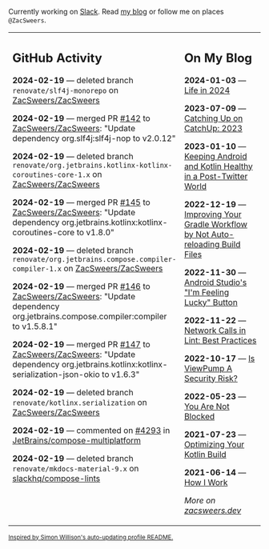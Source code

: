 Currently working on [Slack](https://slack.com/). Read [my blog](https://zacsweers.dev/) or follow me on places `@ZacSweers`.

<table><tr><td valign="top" width="60%">

## GitHub Activity
<!-- githubActivity starts -->
**2024-02-19** — deleted branch `renovate/slf4j-monorepo` on [ZacSweers/ZacSweers](https://github.com/ZacSweers/ZacSweers)

**2024-02-19** — merged PR [#142](https://github.com/ZacSweers/ZacSweers/pull/142) to [ZacSweers/ZacSweers](https://github.com/ZacSweers/ZacSweers): "Update dependency org.slf4j:slf4j-nop to v2.0.12"

**2024-02-19** — deleted branch `renovate/org.jetbrains.kotlinx-kotlinx-coroutines-core-1.x` on [ZacSweers/ZacSweers](https://github.com/ZacSweers/ZacSweers)

**2024-02-19** — merged PR [#145](https://github.com/ZacSweers/ZacSweers/pull/145) to [ZacSweers/ZacSweers](https://github.com/ZacSweers/ZacSweers): "Update dependency org.jetbrains.kotlinx:kotlinx-coroutines-core to v1.8.0"

**2024-02-19** — deleted branch `renovate/org.jetbrains.compose.compiler-compiler-1.x` on [ZacSweers/ZacSweers](https://github.com/ZacSweers/ZacSweers)

**2024-02-19** — merged PR [#146](https://github.com/ZacSweers/ZacSweers/pull/146) to [ZacSweers/ZacSweers](https://github.com/ZacSweers/ZacSweers): "Update dependency org.jetbrains.compose.compiler:compiler to v1.5.8.1"

**2024-02-19** — merged PR [#147](https://github.com/ZacSweers/ZacSweers/pull/147) to [ZacSweers/ZacSweers](https://github.com/ZacSweers/ZacSweers): "Update dependency org.jetbrains.kotlinx:kotlinx-serialization-json-okio to v1.6.3"

**2024-02-19** — deleted branch `renovate/kotlinx.serialization` on [ZacSweers/ZacSweers](https://github.com/ZacSweers/ZacSweers)

**2024-02-19** — commented on [#4293](https://github.com/JetBrains/compose-multiplatform/issues/4293#issuecomment-1952774074) in [JetBrains/compose-multiplatform](https://github.com/JetBrains/compose-multiplatform)

**2024-02-19** — deleted branch `renovate/mkdocs-material-9.x` on [slackhq/compose-lints](https://github.com/slackhq/compose-lints)
<!-- githubActivity ends -->
</td><td valign="top" width="40%">

## On My Blog
<!-- blog starts -->
**2024-01-03** — [Life in 2024](https://www.zacsweers.dev/life-in-2024/)

**2023-07-09** — [Catching Up on CatchUp: 2023](https://www.zacsweers.dev/catching-up-on-catchup-2023/)

**2023-01-10** — [Keeping Android and Kotlin Healthy in a Post-Twitter World](https://www.zacsweers.dev/keeping-android-healthy/)

**2022-12-19** — [Improving Your Gradle Workflow by Not Auto-reloading Build Files](https://www.zacsweers.dev/improving-your-workflow-by-not-auto-reloading-build-files/)

**2022-11-30** — [Android Studio's "I'm Feeling Lucky" Button](https://www.zacsweers.dev/android-studios-im-feeling-lucky-button/)

**2022-11-22** — [Network Calls in Lint: Best Practices](https://www.zacsweers.dev/network-calls-in-lint-best-practices/)

**2022-10-17** — [Is ViewPump A Security Risk?](https://www.zacsweers.dev/is-viewpump-a-security-risk/)

**2022-05-23** — [You Are Not Blocked](https://www.zacsweers.dev/you-are-not-blocked/)

**2021-07-23** — [Optimizing Your Kotlin Build](https://www.zacsweers.dev/optimizing-your-kotlin-build/)

**2021-06-14** — [How I Work](https://www.zacsweers.dev/how-i-work/)
<!-- blog ends -->
_More on [zacsweers.dev](https://zacsweers.dev/)_
</td></tr></table>

<sub><a href="https://simonwillison.net/2020/Jul/10/self-updating-profile-readme/">Inspired by Simon Willison's auto-updating profile README.</a></sub>